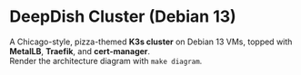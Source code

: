 # DeepDish Cluster (Debian 13)

A Chicago-style, pizza-themed **K3s cluster** on Debian 13 VMs, topped with **MetalLB**, **Traefik**, and **cert-manager**.  
Render the architecture diagram with `make diagram`.
